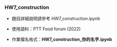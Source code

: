 ### HW7_construction

- 題目詳細說明請參考 HW7_construction.ipynb

- 使用語料：PTT Food forum (2022)

- 作業檔名格式：**HW7_construction_你的名字.ipynb**
